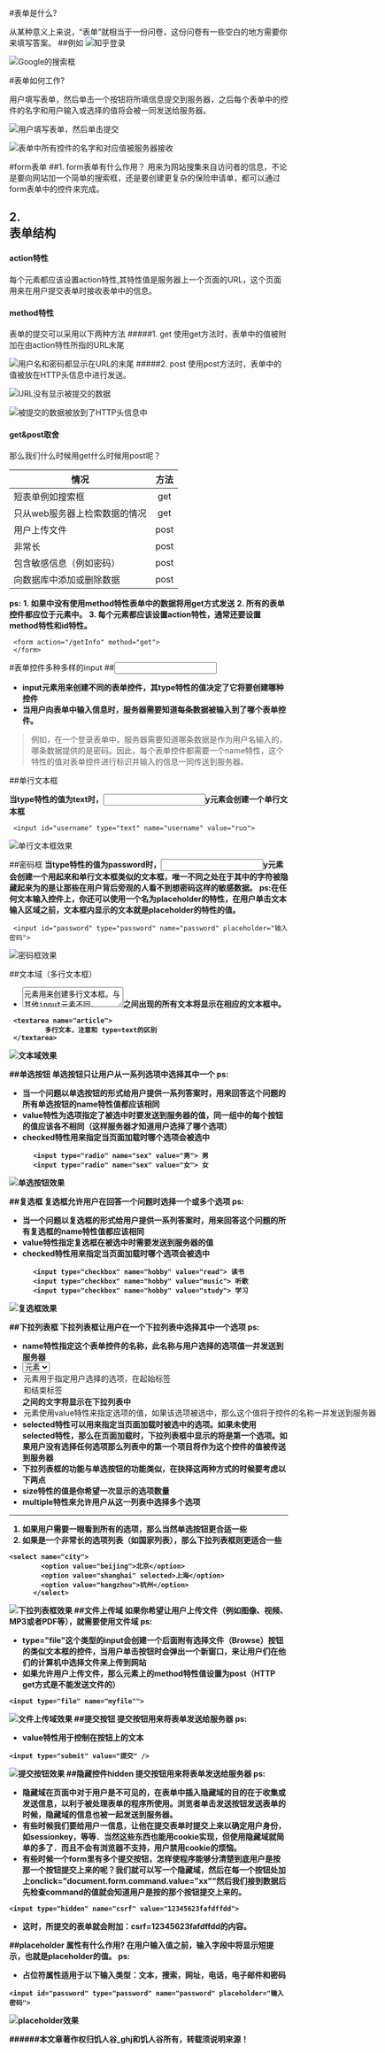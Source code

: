 #表单是什么?

从某种意义上来说，“表单”就相当于一份问卷，这份问卷有一些空白的地方需要你来填写答案。
##例如
![知乎登录](http://upload-images.jianshu.io/upload_images/4337988-c286416e01a2f8d1.png?imageMogr2/auto-orient/strip%7CimageView2/2/w/1240)

![Google的搜索框](http://upload-images.jianshu.io/upload_images/4337988-8f1045204aaf65ca.png?imageMogr2/auto-orient/strip%7CimageView2/2/w/1240)

#表单如何工作?

用户填写表单，然后单击一个按钮将所填信息提交到服务器，之后每个表单中的控件的名字和用户输入或选择的值将会被一同发送给服务器。

![用户填写表单，然后单击提交](http://upload-images.jianshu.io/upload_images/4337988-157acd5ce7c76577.png?imageMogr2/auto-orient/strip%7CimageView2/2/w/1240)

![表单中所有控件的名字和对应值被服务器接收](http://upload-images.jianshu.io/upload_images/4337988-5cdc1b6d43cb0c21.png?imageMogr2/auto-orient/strip%7CimageView2/2/w/1240)

#form表单
##1. form表单有什么作用？
用来为网站搜集来自访问者的信息，不论是要向网站加一个简单的搜索框，还是要创建更复杂的保险申请单，都可以通过form表单中的控件来完成。
## 2. <form>表单结构

#### action特性 
每个<from>元素都应该设置action特性,其特性值是服务器上一个页面的URL，这个页面用来在用户提交表单时接收表单中的信息。
#### method特性
表单的提交可以采用以下两种方法
#####1. get
使用get方法时，表单中的值被附加在由action特性所指的URL末尾

![用户名和密码都显示在URL的末尾](http://upload-images.jianshu.io/upload_images/4337988-bf7f3c2f139c9fd7.png?imageMogr2/auto-orient/strip%7CimageView2/2/w/1240)
#####2. post
使用post方法时，表单中的值被放在HTTP头信息中进行发送。

![URL没有显示被提交的数据](http://upload-images.jianshu.io/upload_images/4337988-37278c35400ea4f0.png?imageMogr2/auto-orient/strip%7CimageView2/2/w/1240)

![被提交的数据被放到了HTTP头信息中](http://upload-images.jianshu.io/upload_images/4337988-670b956cc4658531.png?imageMogr2/auto-orient/strip%7CimageView2/2/w/1240)

#### get&post取舍
那么我们什么时候用get什么时候用post呢？

| 情况        | 方法          | 
| ------------- |:-------------:| 
| 短表单例如搜索框     | get | 
| 只从web服务器上检索数据的情况    | get      |
| 用户上传文件     | post      |
| 非常长      | post      |
| 包含敏感信息（例如密码）     | post      |
| 向数据库中添加或删除数据    | post      |
**ps:**
**1. 如果<form>中没有使用method特性表单中的数据将用get方式发送**
 **2. 所有的表单控件都应位于<from>元素中。**
 **3. 每个<from>元素都应该设置action特性，通常还要设置method特性和id特性。**

```
 <form action="/getInfo" method="get">
 </form>
```


#表单控件多种多样的input
##<input>
- **input元素用来创建不同的表单控件，其type特性的值决定了它将要创建哪种控件**
- **当用户向表单中输入信息时，服务器需要知道每条数据被输入到了哪个表单控件。**
>例如，在一个登录表单中，服务器需要知道哪条数据是作为用户名输入的，哪条数据提供的是密码。因此，每个表单控件都需要一个name特性，这个特性的值对表单控件进行标识并输入的信息一同传送到服务器。

##单行文本框

**当type特性的值为text时，<input>y元素会创建一个单行文本框**
```
 <input id="username" type="text" name="username" value="ruo">
```

![单行文本框效果](http://upload-images.jianshu.io/upload_images/4337988-52baa018559ceda3.png?imageMogr2/auto-orient/strip%7CimageView2/2/w/1240)

##密码框
**当type特性的值为password时，<input>y元素会创建一个用起来和单行文本框类似的文本框，唯一不同之处在于其中的字符被隐藏起来为的是让那些在用户背后旁观的人看不到想密码这样的敏感数据。**
**ps:在任何文本输入控件上，你还可以使用一个名为placeholder的特性，在用户单击文本输入区域之前，文本框内显示的文本就是placeholder的特性的值。**
```
 <input id="password" type="password" name="password" placeholder="输入密码">
```

![密码框效果](http://upload-images.jianshu.io/upload_images/4337988-08b8e53c3ac070c0.png?imageMogr2/auto-orient/strip%7CimageView2/2/w/1240)

##文本域（多行文本框）
- **<textarea>元素用来创建多行文本框。与其他input元素不同，<textarea>元素并非空元素，因此它包含起始标签和结束标签**
-  页面加载时，在起始标签<textarea>和结束标签</textarea>之间出现的所有文本将显示在相应的文本框中。
```
 <textarea name="article">
         多行文本，注意和 type=text的区别
 </textarea>
```


![文本域效果](http://upload-images.jianshu.io/upload_images/4337988-6acd3778b276d5c9.png?imageMogr2/auto-orient/strip%7CimageView2/2/w/1240)

##单选按钮
**单选按钮只让用户从一系列选项中选择其中一个**
**ps:**
- **当一个问题以单选按钮的形式给用户提供一系列答案时，用来回答这个问题的所有单选按钮的name特性值都应该相同**
- **value特性为选项指定了被选中时要发送到服务器的值，同一组中的每个按钮的值应该各不相同（这样服务器才知道用户选择了哪个选项）**
- **checked特性用来指定当页面加载时哪个选项会被选中**

```
      <input type="radio" name="sex" value="男"> 男
      <input type="radio" name="sex" value="女"> 女  
```

![单选按钮效果](http://upload-images.jianshu.io/upload_images/4337988-2e99e5097d4a1f7e.png?imageMogr2/auto-orient/strip%7CimageView2/2/w/1240)

##复选框
**复选框允许用户在回答一个问题时选择一个或多个选项**
**ps:**
- **当一个问题以复选框的形式给用户提供一系列答案时，用来回答这个问题的所有复选框的name特性值都应该相同**
- **value特性指定复选框在被选中时需要发送到服务器的值**
- **checked特性用来指定当页面加载时哪个选项会被选中**
```
      <input type="checkbox" name="hobby" value="read"> 读书
      <input type="checkbox" name="hobby" value="music"> 听歌
      <input type="checkbox" name="hobby" value="study"> 学习
```

![复选框效果](http://upload-images.jianshu.io/upload_images/4337988-928e631c581f5a5c.png?imageMogr2/auto-orient/strip%7CimageView2/2/w/1240)

##下拉列表框
**下拉列表框让用户在一个下拉列表中选择其中一个选项**
**ps:**
- **name特性指定这个表单控件的名称，此名称与用户选择的选项值一并发送到服务器**
- **<select>元素用来创建下拉列表框，它包含两个或者两个以上的<option>元素**
- **<option>元素用于指定用户选择的选项，在起始标签<option>和结束标签</option>之间的文字将显示在下拉列表中**
- **<option>元素使用value特性来指定选项的值，如果该选项被选中，那么这个值将于控件的名称一并发送到服务器**
- **selected特性可以用来指定当页面加载时被选中的选项。如果未使用selected特性，那么在页面加载时，下拉列表框中显示的将是第一个选项。如果用户没有选择任何选项那么列表中的第一个项目将作为这个控件的值被传送到服务器**
- **下拉列表框的功能与单选按钮的功能类似，在抉择这两种方式的时候要考虑以下两点** 
- **size特性的值是你希望一次显示的选项数量** 
- **multiple特性来允许用户从这一列表中选择多个选项** 
****
1. 如果用户需要一眼看到所有的选项，那么当然单选按钮更合适一些
2. 如果是一个非常长的选项列表（如国家列表），那么下拉列表框则更适合一些
```
<select name="city">
        <option value="beijing">北京</option>
        <option value="shanghai" selected>上海</option>
        <option value="hangzhou">杭州</option>
      </select>
```

![下拉列表框效果](http://upload-images.jianshu.io/upload_images/4337988-2e81d1638592b07c.png?imageMogr2/auto-orient/strip%7CimageView2/2/w/1240)
##文件上传域
**如果你希望让用户上传文件（例如图像、视频、MP3或者PDF等），就需要使用文件域**
**ps:**
- **type="file"这个类型的input会创建一个后面附有选择文件（Browse）按钮的类似文本框的控件，当用户单击按钮时会弹出一个新窗口，来让用户们在他们的计算机中选择文件来上传到网站**
- **如果允许用户上传文件，那么<form>元素上的method特性值设置为post（HTTP get方式是不能发送文件的）**
```
<input type="file" name="myfile"">
```

![文件上传域效果](http://upload-images.jianshu.io/upload_images/4337988-cfd18e859e4d31b3.png?imageMogr2/auto-orient/strip%7CimageView2/2/w/1240)
##提交按钮
**提交按钮用来将表单发送给服务器**
**ps:**
- **value特性用于控制在按钮上的文本**
```
<input type="submit" value="提交" />
```

![提交按钮效果](http://upload-images.jianshu.io/upload_images/4337988-7c6f19b324cdddec.png?imageMogr2/auto-orient/strip%7CimageView2/2/w/1240)
##隐藏控件hidden
**提交按钮用来将表单发送给服务器**
**ps:**
- **隐藏域在页面中对于用户是不可见的，在表单中插入隐藏域的目的在于收集或发送信息，以利于被处理表单的程序所使用。浏览者单击发送按钮发送表单的时候，隐藏域的信息也被一起发送到服务器。**
- **有些时候我们要给用户一信息，让他在提交表单时提交上来以确定用户身份，如sessionkey，等等．当然这些东西也能用cookie实现，但使用隐藏域就简单的多了．而且不会有浏览器不支持，用户禁用cookie的烦恼。**
- **有些时候一个form里有多个提交按钮，怎样使程序能够分清楚到底用户是按那一个按钮提交上来的呢？我们就可以写一个隐藏域，然后在每一个按钮处加上onclick="document.form.command.value="xx""然后我们接到数据后先检查command的值就会知道用户是按的那个按钮提交上来的。**
```
<input type="hidden" name="csrf" value="12345623fafdffdd">
```
- **这时，所提交的表单就会附加：csrf=12345623fafdffdd的内容。**

##placeholder 属性有什么作用?
**在用户输入值之前，输入字段中将显示短提示，也就是placeholder的值。**
**ps:**
- **占位符属性适用于以下输入类型：文本，搜索，网址，电话，电子邮件和密码**
```
<input id="password" type="password" name="password" placeholder="输入密码">
```

![placeholder效果](http://upload-images.jianshu.io/upload_images/4337988-613150130c8e02a3.png?imageMogr2/auto-orient/strip%7CimageView2/2/w/1240)

######本文章著作权归饥人谷_ghj和饥人谷所有，转载须说明来源！